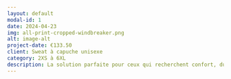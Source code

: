 ```yaml
---
layout: default
modal-id: 1
date: 2024-04-23
img: all-print-cropped-windbreaker.png
alt: image-alt
project-date: €133.50
client: Sweat à capuche unisexe
category: 2XS à 6XL
description: La solution parfaite pour ceux qui recherchent confort, durabilité et style. Fabriqué avec des matériaux recyclés et conçu avec une technologie avancée, ce sweat offre un confort inégalé tout en réduisant l'impact environnemental.
---
```

